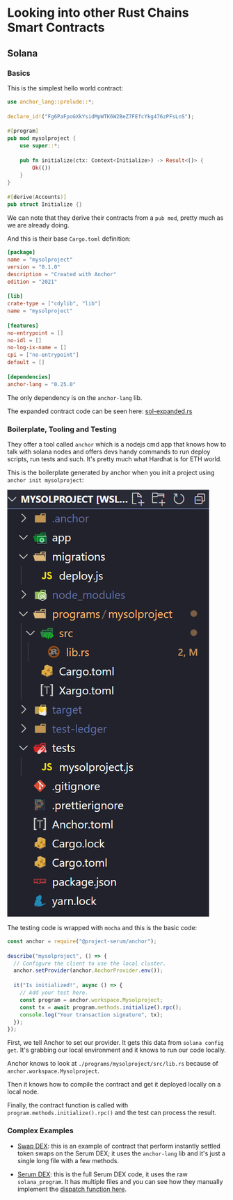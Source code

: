 # Looking into other Rust Chains Smart Contracts

## Solana

### Basics

This is the simplest hello world contract:

```rs
use anchor_lang::prelude::*;

declare_id!("Fg6PaFpoGXkYsidMpWTK6W2BeZ7FEfcYkg476zPFsLnS");

#[program]
pub mod mysolproject {
    use super::*;

    pub fn initialize(ctx: Context<Initialize>) -> Result<()> {
        Ok(())
    }
}

#[derive(Accounts)]
pub struct Initialize {}
```

We can note that they derive their contracts from a `pub mod`, pretty much as we are already doing.

And this is their base `Cargo.toml` definition:

```toml
[package]
name = "mysolproject"
version = "0.1.0"
description = "Created with Anchor"
edition = "2021"

[lib]
crate-type = ["cdylib", "lib"]
name = "mysolproject"

[features]
no-entrypoint = []
no-idl = []
no-log-ix-name = []
cpi = ["no-entrypoint"]
default = []

[dependencies]
anchor-lang = "0.25.0"
```

The only dependency is on the `anchor-lang` lib.

The expanded contract code can be seen here: [sol-expanded.rs](./sol-expanded.rs)

### Boilerplate, Tooling and Testing

They offer a tool called `anchor` which is a nodejs cmd app that knows how to talk with solana nodes and offers devs handy commands to run deploy scripts, run tests and such. It's pretty much what Hardhat is for ETH world.

This is the boilerplate generated by anchor when you init a project using `anchor init mysolproject`:

![Solana Workspace](./sol-boilerplate.png)

The testing code is wrapped with `mocha` and this is the basic code:

```js
const anchor = require("@project-serum/anchor");

describe("mysolproject", () => {
  // Configure the client to use the local cluster.
  anchor.setProvider(anchor.AnchorProvider.env());

  it("Is initialized!", async () => {
    // Add your test here.
    const program = anchor.workspace.Mysolproject;
    const tx = await program.methods.initialize().rpc();
    console.log("Your transaction signature", tx);
  });
});
```

First, we tell Anchor to set our provider. It gets this data from `solana config get`. It's grabbing our local environment and it knows to run our code locally.

Anchor knows to look at `./programs/mysolproject/src/lib.rs` because of `anchor.workspace.Mysolproject`.

Then it knows how to compile the contract and get it deployed locally on a local node.

Finally, the contract function is called with `program.methods.initialize().rpc()` and the test can process the result.

### Complex Examples

- [Swap DEX](https://github.com/project-serum/swap/blob/master/programs/swap/src/lib.rs): this is an example of contract that perform instantly settled token swaps on the Serum DEX; it uses the `anchor-lang` lib and it's just a single long file with a few methods.

- [Serum DEX](https://github.com/project-serum/serum-dex/blob/master/dex/src/lib.rs): this is the full Serum DEX code, it uses the raw `solana_program`. It has multiple files and you can see how they manually implement the [dispatch function here](https://github.com/project-serum/serum-dex/blob/master/dex/src/state.rs#L2556).
